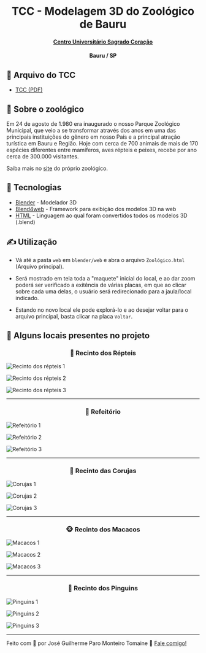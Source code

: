 <h1 align="center">
    TCC - Modelagem 3D do Zoológico de Bauru
</h1>

<div align="center">
    <h4>
        <a href="https://unisagrado.edu.br/">Centro Universitário Sagrado Coração</a>
    </h4>
    <h4>Bauru / SP</h4>
</div>

## 📁 Arquivo do TCC
- [TCC (PDF)](https://github.com/zehguilherme/tcc-rv-zoo-bauru/blob/master/JOS%C3%89_GUILHERME_PARO_MONTEIRO_TOMAINE_860582.pdf)

## 📌 Sobre o zoológico

Em 24 de agosto de 1.980 era inaugurado o nosso Parque Zoológico Municipal, que veio a se transformar através dos anos em uma das principais instituições do gênero em nosso País e a principal atração turística em Bauru e Região. Hoje com cerca de 700 animais de mais de 170 espécies diferentes entre mamíferos, aves répteis e peixes, recebe por ano cerca de 300.000 visitantes.

Saiba mais no [site](http://zoobauru.com.br/) do próprio zoológico.

## 🚀 Tecnologias

- [Blender](https://www.blender.org/) - Modelador 3D
- [Blend4web](https://www.blend4web.com/en/) - Framework para exibição dos modelos 3D na web
- [HTML](https://developer.mozilla.org/pt-BR/docs/Web/HTML) - Linguagem ao qual foram convertidos todos os modelos 3D (.blend)

## ✍ Utilização

- Vá até a pasta `web` em `blender/web` e abra o arquivo `Zoológico.html` (Arquivo principal).

- Será mostrado em tela toda a "maquete" inicial do local, e ao dar zoom poderá ser verificado a exitência de várias placas, em que ao clicar sobre cada uma delas, o usuário será redirecionado para a jaula/local indicado.

- Estando no novo local ele pode explorá-lo e ao desejar voltar para o arquivo principal, basta clicar na placa `Voltar`.

## 📍 Alguns locais presentes no projeto

<h3 align="center">
   🐍 Recinto dos Répteis
</h3>

![Recinto dos répteis 1](imagens/repteis/repteis_1.png)

![Recinto dos répteis 2](imagens/repteis/Repteis_6.PNG)

![Recinto dos répteis 3](imagens/repteis/Repteis_7.PNG)

---

<h3 align="center">
   🍔 Refeitório
</h3>

![Refeitório 1](imagens/refeitorio/Refeitorio_2.PNG)

![Refeitório 2](imagens/refeitorio/Refeitorio_4.PNG)

![Refeitório 3](imagens/refeitorio/Refeitorio_5.PNG)

---

<h3 align="center">
🦉 Recinto das Corujas
</h3>

![Corujas 1](imagens/corujas/Coruja_3.PNG)

![Corujas 2](imagens/corujas/Corujas_4.PNG)

![Corujas 3](imagens/corujas/Corujas_5.PNG)

---

<h3 align="center">
   🐵 Recinto dos Macacos
</h3>

![Macacos 1](imagens/macacos/Jaula_macacos_2.PNG)

![Macacos 2](imagens/macacos/Jaula_macacos_3.PNG)

![Macacos 3](imagens/macacos/Jaula_macacos_4.PNG)

---

<h3 align="center">
   🐧 Recinto dos Pinguins
</h3>

![Pinguins 1](imagens/pinguins/Pinguins_3.PNG)

![Pinguins 2](imagens/pinguins/Pinguins_4.PNG)

![Pinguins 3](imagens/pinguins/Pinguins_5.PNG)

---

Feito com 💟 por José Guilherme Paro Monteiro Tomaine 👋 [Fale comigo!](https://www.linkedin.com/in/jos%C3%A9-guilherme-paro-monteiro-tomaine/)
